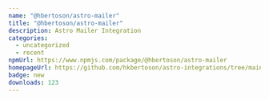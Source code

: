 ```yaml
---
name: "@hbertoson/astro-mailer"
title: "@hbertoson/astro-mailer"
description: Astro Mailer Integration
categories:
  - uncategorized
  - recent
npmUrl: https://www.npmjs.com/package/@hbertoson/astro-mailer
homepageUrl: https://github.com/hkbertoson/astro-integrations/tree/main/packages/astro-mailer
badge: new
downloads: 123
---
```

